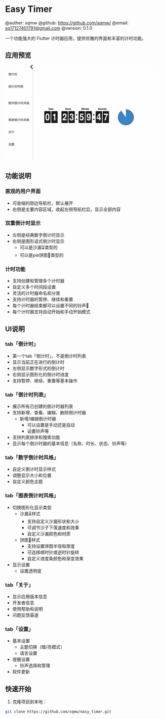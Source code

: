 # Easy Timer

@auther: sqmw
@github: https://github.com/sqmw/
@email: sq17127401791@gmail.com
@version: 0.1.0

一个功能强大的 Flutter 计时器应用，提供优雅的界面和丰富的计时功能。

## 应用预览

![主页界面](docs/images/home.png)

## 功能说明

### 直观的用户界面
- 可收缩的侧边导航栏，默认展开
- 右侧是主要内容区域，收起左侧导航栏后，显示全部内容

### 双重倒计时显示
- 左侧是经典数字倒计时显示
- 右侧是图形话式倒计时显示
  - 可以是沙漏⏳类型的
  - 可以是pie饼图🍩类型的

### 计时功能
- 支持创建和管理多个计时器
- 自定义多个时间段设置
- 灵活的计时器命名和分类
- 支持计时器的暂停、继续和重置
- 每个计时器结束都可以设置不同的铃声🔔
- 每个计时器支持自动开始和手动开始模式

## UI说明
### tab「倒计时」
- 第一个tab「倒计时」，不是倒计时列表
- 显示当前正在进行的倒计时
- 左侧显示数字形式的倒计时
- 右侧显示图形化的倒计时进度
- 支持暂停、继续、重置等基本操作

### tab「倒计时列表」
- 展示所有已创建的倒计时器列表
- 支持新增、查看、编辑、删除倒计时器
  - 新增/编辑倒计时器
    - 可以设置是手动还是自动
    - 设置铃声等
- 支持列表排序和搜索功能
- 显示每个倒计时器的基本信息（名称、时长、状态、铃声等）

### tab「数字倒计时风格」
- 自定义倒计时显示样式
- 调整显示大小和位置
- 自定义颜色主题

### tab「图表倒计时风格」
- 切换图形化显示类型
  - 沙漏⏳样式
    - 支持自定义沙漏形状和大小
    - 可调节沙子下落速度和效果
    - 自定义沙漏颜色和材质
  - 饼图🍩样式
    - 支持设置饼图半径和厚度
    - 可选择顺时针或逆时针旋转
    - 自定义进度条颜色和渐变效果
- 显示设置
  - 设置透明度

### tab「关于」
- 显示应用版本信息
- 开发者信息
- 使用帮助和说明
- 问题反馈渠道

### tab「设置」
- 基本设置
  - 主题切换（暗/亮模式）
  - 语言设置
- 提醒设置
  - 铃声选择和管理
- 软件更新


## 快速开始

1. 克隆项目到本地：
```bash
git clone https://github.com/sqmw/easy_timer.git
```
